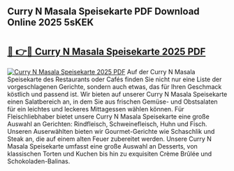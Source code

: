 ## Curry N Masala Speisekarte PDF Download Online 2025 5sKEK

# <h2><a href="http://gcd3hbg.nevu.top/?p=Curry+N+Masala+Speisekarte">🔗 👉🔴 Curry N Masala Speisekarte 2025 PDF</a></h2>

[![Curry N Masala Speisekarte 2025 PDF](https://i.imgur.com/dBaPXMq.png)](http://gcd3hbg.nevu.top/?p=Curry+N+Masala+Speisekarte)
Auf der Curry N Masala Speisekarte des Restaurants oder Cafés finden Sie nicht nur eine Liste der vorgeschlagenen Gerichte, sondern auch etwas, das für Ihren Geschmack köstlich und passend ist. Wir bieten auf unserer Curry N Masala Speisekarte einen Salatbereich an, in dem Sie aus frischen Gemüse- und Obstsalaten für ein leichtes und leckeres Mittagessen wählen können. Für Fleischliebhaber bietet unsere Curry N Masala Speisekarte eine große Auswahl an Gerichten: Rindfleisch, Schweinefleisch, Huhn und Fisch. Unseren Auserwählten bieten wir Gourmet-Gerichte wie Schaschlik und Steak an, die auf einem alten Feuer zubereitet werden. Unsere Curry N Masala Speisekarte umfasst eine große Auswahl an Desserts, von klassischen Torten und Kuchen bis hin zu exquisiten Crème Brûlée und Schokoladen-Balinas.
